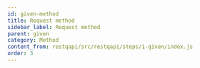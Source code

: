 ```yaml
---
id: given-method
title: Request method
sidebar_label: Request method
parent: given
category: Method
content_from: restqapi/src/restqapi/steps/1-given/index.js
order: 3
---
```



